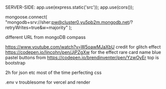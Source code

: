 SERVER-SIDE: 
app.use(express.static('src'));
app.use(cors()); 

mongoose.connect(
  "mongodb+srv://sher:pw@cluster0.yu5pb2m.mongodb.net/?retryWrites=true&w=majority"
);

different URL from mongoDB compass 

https://www.youtube.com/watch?v=W5oawMJaXbU credit for glitch effect 
https://codepen.io/lincohn/pen/JjPZgXw for the effect rare card name 
blue pastel buttons from https://codepen.io/brendinventer/pen/YzwOyEr 
top is bootstrap 

2h for json etc most of the time perfecting css

.env v troublesome for vercel and render 